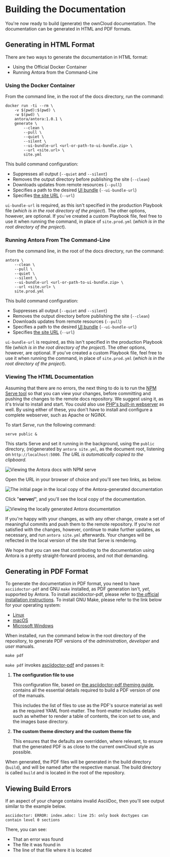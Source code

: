 # Building the Documentation

You're now ready to build (generate) the ownCloud documentation.
The documentation can be generated in HTML and PDF formats.

## Generating in HTML Format

There are two ways to generate the documentation in HTML format:

- Using the Official Docker Container
- Running Antora from the Command-Line

### Using the Docker Container

From the command line, in the root of the docs directory, run the command:

```
docker run -ti --rm \
    -v $(pwd):$(pwd) \
    -w $(pwd) \
    antora/antora:1.0.1 \
    generate \
        --clean \
        --pull \
        --quiet \
        --silent \
        --ui-bundle-url <url-or-path-to-ui-bundle.zip> \
        --url <site.url> \
        site.yml
```
This build command configuration:

- Suppresses all output (`--quiet` and `--silent`)
- Removes the output directory before publishing the site (`--clean`)
- Downloads updates from remote resources (`--pull`)
- Specifies a path to the desired [<abbr title="User Interface">UI</abbr> bundle](https://docs.antora.org/antora/1.0/playbook/configure-ui/#ui-bundle) (`--ui-bundle-url`)
- Specifies [the site URL](https://docs.antora.org/antora/1.0/playbook/configure-site/#configure-url) (`--url`)

`ui-bundle-url` is required, as this isn't specified in the production Playbook file (_which is in the root directory of the project_).
The other options, however, are optional.
If you've created a custom Playbook file, feel free to use it when running the command, in place of `site.prod.yml` (_which is in the root directory of the project_).

### Running Antora From The Command-Line

From the command line, in the root of the docs directory, run the command:

```
antora \
    --clean \
    --pull \
    --quiet \
    --silent \
    --ui-bundle-url <url-or-path-to-ui-bundle.zip> \
    --url <site.url> \
    site.prod.yml
```

This build command configuration:

- Suppresses all output (`--quiet` and `--silent`)
- Removes the output directory before publishing the site (`--clean`)
- Downloads updates from remote resources (`--pull`)
- Specifies a path to the desired [<abbr title="User Interface">UI</abbr> bundle](https://docs.antora.org/antora/1.0/playbook/configure-ui/#ui-bundle) (`--ui-bundle-url`)
- Specifies [the site URL](https://docs.antora.org/antora/1.0/playbook/configure-site/#configure-url) (`--url`)

`ui-bundle-url` is required, as this isn't specified in the production Playbook file (_which is in the root directory of the project_).
The other options, however, are optional.
If you've created a custom Playbook file, feel free to use it when running the command, in place of `site.prod.yml` (_which is in the root directory of the project_).

### Viewing The HTML Documentation

Assuming that there are no errors, the next thing to do is to run the [NPM Serve tool](https://www.npmjs.com/package/serve) so that you can view your changes, before committing and pushing the changes to the remote docs repository.
We suggest using it, as it's trivial to install and start.
You could also use [PHP's built-in webserver](https://secure.php.net/manual/en/features.commandline.webserver.php) as well.
By using either of these, you don't have to install and configure a complete webserver, such as Apache or NGINX.

To start *Serve*, run the following command:

```
serve public &
```

This starts Serve and set it running in the background, using the `public` directory, (re)generated by `antora site.yml`, as the document root, listening on `http://localhost:5000`.
_The URL is automatically copied to the clipboard._

![Viewing the Antora docs with NPM serve](./images/viewing-the-antora-docs-with-npm-serve.png)

Open the URL in your browser of choice and you'll see two links, as below.

![The initial page in the local copy of the Antora-generated documentation](./images/antora-initial-local-page.png)

Click "**server/**", and you'll see the local copy of the documentation.

![Viewing the locally generated Antora documentation](./images/viewing-the-locally-generated-antora-documentation.png)

If you're happy with your changes, as with any other change, create a set of meaningful commits and push them to the remote repository.
If you're _not_ satisfied with the changes, however, continue to make further updates, as necessary, and run `antora site.yml` afterwards.
Your changes will be reflected in the local version of the site that Serve is rendering.

We hope that you can see that contributing to the documentation using Antora is a pretty straight-forward process, and not _that_ demanding.

## Generating in PDF Format

To generate the documentation in PDF format, you need to have `asciidoctor-pdf` and GNU `make` installed, as PDF generation isn't, _yet_, supported by Antora.
To install asciidoctor-pdf, please refer to [the official installation instructions](https://asciidoctor.org/docs/asciidoctor-pdf/).
To install GNU Make, please refer to the link below for your operating system:

- [Linux](https://www.cyberciti.biz/faq/howto-installing-gnu-c-compiler-development-environment-on-ubuntu/)
- [macOS](http://brewformulas.org/Make)
- [Microsoft Windows](http://gnuwin32.sourceforge.net/install.html)

When installed, run the command below in the root directory of the repository, to generate PDF versions of the _administration_, _developer_ and _user_ manuals.

```console
make pdf
```

`make pdf` invokes [asciidoctor-pdf](https://github.com/asciidoctor/asciidoctor-pdf) and passes it:

1. **The configuration file to use**

    This configuration file, based on [the asciidoctor-pdf theming guide](https://github.com/asciidoctor/asciidoctor-pdf/blob/master/docs/theming-guide.adoc), contains all the essential details required to build a PDF version of one of the manuals.

    This includes the list of files to use as the PDF's source material as well as the required YAML front-matter. The front-matter includes details such as whether to render a table of contents, the icon set to use, and the images base directory.

2. **The custom theme directory and the custom theme file**

    This ensures that the defaults are overridden, where relevant, to ensure that the generated PDF is as close to the current ownCloud style as possible.

When generated, the PDF files will be generated in the build directory (`build`), and will be named after the respective manual.
The build directory is called `build` and is located in the root of the repository.

## Viewing Build Errors

If an aspect of your change contains invalid AsciiDoc, then you'll see output similar to the example below.

```console
asciidoctor: ERROR: index.adoc: line 25: only book doctypes can contain level 0 sections
```

There, you can see:

- That an error was found
- The file it was found in
- The line of that file where it is located
